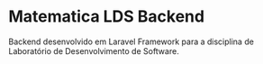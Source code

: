 # Matematica LDS Backend

Backend desenvolvido em Laravel Framework para a disciplina de Laboratório de Desenvolvimento de Software.